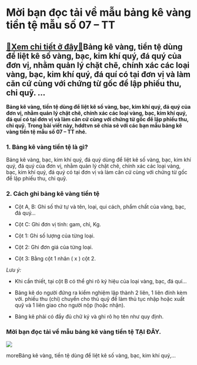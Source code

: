 Mời bạn đọc tải về mẫu bảng kê vàng tiền tệ mẫu số 07 – TT
==========================================================

[:gift:Xem chi tiết ở đây:gift:](https://hddtvn.com/moi-ban-doc-tai-ve-mau-bang-ke-vang-tien-te-mau-so-07-tt/)Bảng kê vàng, tiền tệ dùng để liệt kê số vàng, bạc, kim khí quý, đá quý của đơn vị, nhằm quản lý chặt chẽ, chính xác các loại vàng, bạc, kim khí quý, đá quí có tại đơn vị và làm căn cứ cùng với chứng từ gốc để lập phiếu thu, chi quỹ. …
-------------------------------------------------------------------------------------------------------------------------------------------------------------------------------------------------------------------------------------------

**Bảng kê vàng, tiền tệ dùng để liệt kê số vàng, bạc, kim khí quý, đá quý của đơn vị, nhằm quản lý chặt chẽ, chính xác các loại vàng, bạc, kim khí quý, đá quí có tại đơn vị và làm căn cứ cùng với chứng từ gốc để lập phiếu thu, chi quỹ.** **Trong bài viết này, hddtvn sẽ chia sẻ với các bạn mẫu bảng kê vàng tiền tệ mẫu số 07 – TT nhé.**


### 1. Bảng kê vàng tiền tệ là gì?


Bảng kê vàng, bạc, kim khí quý, đá quý dùng để liệt kê số vàng, bạc, kim khí quý, đá quý của đơn vị, nhằm quản lý chặt chẽ, chính xác các loại vàng, bạc, kim khí quý, đá quý có tại đơn vị và làm căn cứ cùng với chứng từ gốc để lập phiếu thu, chi quỹ.


### 2. Cách ghi bảng kê vàng tiền tệ




* Cột A, B: Ghi số thứ tự và tên, loại, qui cách, phẩm chất của vàng, bạc, đá quý…

* Cột C: Ghi đơn vị tính: gam, chỉ, Kg.

* Cột 1: Ghi số lượng của từng loại.

* Cột 2: Ghi đơn giá của từng loại.

* Cột 3: Bằng cột 1 nhân ( x ) cột 2.



*Lưu ý:*




* Khi cần thiết, tại cột B có thể ghi rõ ký hiệu của loại vàng, bạc, đá quí…

* Bảng kê do người đứng ra kiểm nghiệm lập thành 2 liên, 1 liên đính kèm với. phiếu thu (chi) chuyển cho thủ quỹ để làm thủ tục nhập hoặc xuất quỹ và 1 liên giao cho người nộp (hoặc nhận).

* Bảng kê phải có đầy đủ chữ ký và ghi rõ họ tên như quy định.



### Mời bạn đọc tải về mẫu bảng kê vàng tiền tệ TẠI ĐÂY.


![](https://hddtvn.com/wp-content/uploads/2021/01/xzoBa3S.png)


moreBảng kê vàng, tiền tệ dùng để liệt kê số vàng, bạc, kim khí quý,…

